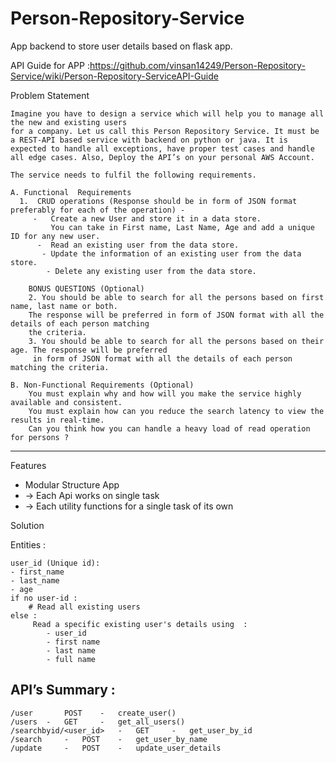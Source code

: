# Person-Repository-Service
App backend to store user details based on flask app.

API Guide for APP :https://github.com/vinsan14249/Person-Repository-Service/wiki/Person-Repository-ServiceAPI-Guide 

Problem Statement

    Imagine you have to design a service which will help you to manage all the new and existing users 
    for a company. Let us call this Person Repository Service. It must be a REST-API based service with backend on python or java. It is expected to handle all exceptions, have proper test cases and handle  all edge cases. Also, Deploy the API’s on your personal AWS Account.

    The service needs to fulfil the following requirements. 

    A. Functional  Requirements
      1.  CRUD operations (Response should be in form of JSON format preferably for each of the operation) - 
         -   Create a new User and store it in a data store.
             You can take in First name, Last Name, Age and add a unique ID for any new user.
          -  Read an existing user from the data store.
           - Update the information of an existing user from the data store.
            - Delete any existing user from the data store.

        BONUS QUESTIONS (Optional)
        2. You should be able to search for all the persons based on first name, last name or both. 
        The response will be preferred in form of JSON format with all the details of each person matching 
        the criteria.
        3. You should be able to search for all the persons based on their age. The response will be preferred
         in form of JSON format with all the details of each person matching the criteria.

    B. Non-Functional Requirements (Optional)
        You must explain why and how will you make the service highly available and consistent.
        You must explain how can you reduce the search latency to view the results in real-time.
        Can you think how you can handle a heavy load of read operation for persons ?
*********************************************************************************************************************************


Features 
* Modular Structure App
* -> Each Api works on single task
* -> Each utility functions for a single task of its own 
        
        
Solution 

Entities :
```
user_id (Unique id):
- first_name
- last_name
- age
if no user-id :
    # Read all existing users
else :
     Read a specific existing user's details using  :
        - user_id
        - first name
        - last name
        - full name

```
 

## API’s Summary :
```
/user       POST    -   create_user()
/users  -   GET     -   get_all_users()
/searchbyid/<user_id>   -   GET     -   get_user_by_id
/search     -   POST    -   get_user_by_name
/update     -   POST    -   update_user_details
```
